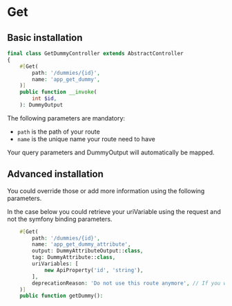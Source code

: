 # Get

## Basic installation
```php
final class GetDummyController extends AbstractController
{
    #[Get(
        path: '/dummies/{id}',
        name: 'app_get_dummy',
    )]
    public function __invoke(
        int $id,
    ): DummyOutput
```
The following parameters are mandatory:

- `path` is the path of your route
- `name` is the unique name your route need to have

Your query parameters and DummyOutput will automatically be mapped. <br />

## Advanced installation

You could override those or add more information using the following parameters. <br />

In the case below you could retrieve your uriVariable using the request and not the symfony binding parameters.
```php
    #[Get(
        path: '/dummies/{id}',
        name: 'app_get_dummy_attribute',
        output: DummyAttributeOutput::class,
        tag: DummyAttribute::class,
        uriVariables: [
            new ApiProperty('id', 'string'),
        ],
        deprecationReason: 'Do not use this route anymore', // If you want to deprecate this route
    )]
    public function getDummy():
```
